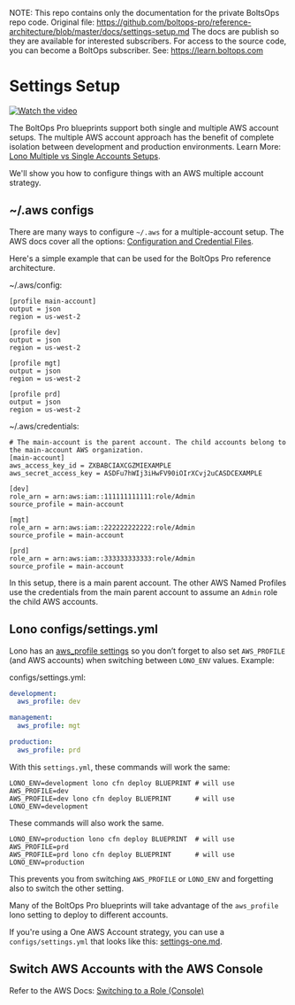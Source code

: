 <!-- note marker start -->
NOTE: This repo contains only the documentation for the private BoltsOps repo code.
Original file: https://github.com/boltops-pro/reference-architecture/blob/master/docs/settings-setup.md
The docs are publish so they are available for interested subscribers.
For access to the source code, you can become a BoltOps subscriber.
See: https://learn.boltops.com

<!-- note marker end -->

# Settings Setup

[![Watch the video](https://img.boltops.com/boltopspro/video-preview/multiple/aws-profile-setup.png)](https://www.youtube.com/watch?v=G_rPzbILsgQ)

The BoltOps Pro blueprints support both single and multiple AWS account setups. The multiple AWS account approach has the benefit of complete isolation between development and production environments.  Learn More: [Lono Multiple vs Single Accounts Setups](https://lono.cloud/docs/extras/multiple-vs-single-aws-account/).

We'll show you how to configure things with an AWS multiple account strategy.

## ~/.aws configs

There are many ways to configure `~/.aws` for a multiple-account setup.  The AWS docs cover all the options: [Configuration and Credential Files](https://docs.aws.amazon.com/cli/latest/userguide/cli-configure-files.html).

Here's a simple example that can be used for the BoltOps Pro reference architecture.

~/.aws/config:

    [profile main-account]
    output = json
    region = us-west-2

    [profile dev]
    output = json
    region = us-west-2

    [profile mgt]
    output = json
    region = us-west-2

    [profile prd]
    output = json
    region = us-west-2

~/.aws/credentials:

    # The main-account is the parent account. The child accounts belong to the main-account AWS organization.
    [main-account]
    aws_access_key_id = ZXBABCIAXCGZMIEXAMPLE
    aws_secret_access_key = ASDFu7hWIj3iHwFV90iOIrXCvj2uCASDCEXAMPLE

    [dev]
    role_arn = arn:aws:iam::111111111111:role/Admin
    source_profile = main-account

    [mgt]
    role_arn = arn:aws:iam::222222222222:role/Admin
    source_profile = main-account

    [prd]
    role_arn = arn:aws:iam::333333333333:role/Admin
    source_profile = main-account

In this setup, there is a main parent account.  The other AWS Named Profiles use the credentials from the main parent account to assume an `Admin` role the child AWS accounts.

## Lono configs/settings.yml

Lono has an [aws_profile settings](https://lono.cloud/docs/configuration/settings/) so you don’t forget to also set `AWS_PROFILE` (and AWS accounts) when switching between `LONO_ENV` values. Example:

configs/settings.yml:

```yaml
development:
  aws_profile: dev

management:
  aws_profile: mgt

production:
  aws_profile: prd
```

With this `settings.yml`, these commands will work the same:

    LONO_ENV=development lono cfn deploy BLUEPRINT # will use AWS_PROFILE=dev
    AWS_PROFILE=dev lono cfn deploy BLUEPRINT      # will use LONO_ENV=development

These commands will also work the same.

    LONO_ENV=production lono cfn deploy BLUEPRINT  # will use AWS_PROFILE=prd
    AWS_PROFILE=prd lono cfn deploy BLUEPRINT      # will use LONO_ENV=production

This prevents you from switching `AWS_PROFILE` or `LONO_ENV` and forgetting also to switch the other setting.

Many of the BoltOps Pro blueprints will take advantage of the `aws_profile` lono setting to deploy to different accounts.

If you're using a One AWS Account strategy, you can use a `configs/settings.yml` that looks like this: [settings-one.md](settings-one.md).

## Switch AWS Accounts with the AWS Console

Refer to the AWS Docs: [Switching to a Role (Console)](https://docs.aws.amazon.com/IAM/latest/UserGuide/id_roles_use_switch-role-console.html)
